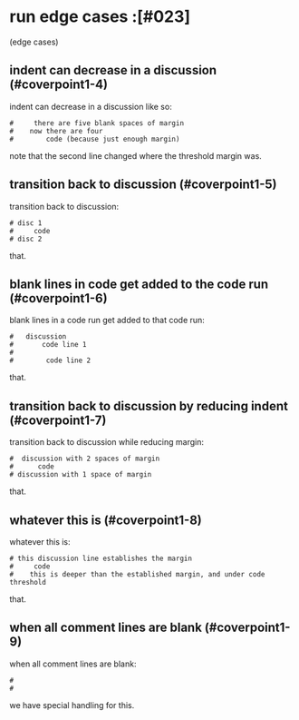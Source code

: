 # run edge cases :[#023]

(edge cases)


## indent can decrease in a discussion (#coverpoint1-4)

indent can decrease in a discussion like so:

    #     there are five blank spaces of margin
    #    now there are four
    #        code (because just enough margin)

note that the second line changed where the threshold margin was.




## transition back to discussion (#coverpoint1-5)

transition back to discussion:

    # disc 1
    #     code
    # disc 2

that.




## blank lines in code get added to the code run (#coverpoint1-6)

blank lines in a code run get added to that code run:

    #   discussion
    #       code line 1
    #
    #        code line 2

that.





## transition back to discussion by reducing indent (#coverpoint1-7)

transition back to discussion while reducing margin:

    #  discussion with 2 spaces of margin
    #      code
    # discussion with 1 space of margin

that.




## whatever this is (#coverpoint1-8)

whatever this is:

    # this discussion line establishes the margin
    #     code
    #    this is deeper than the established margin, and under code threshold

that.




## when all comment lines are blank (#coverpoint1-9)

when all comment lines are blank:

    #
    #

we have special handling for this.
